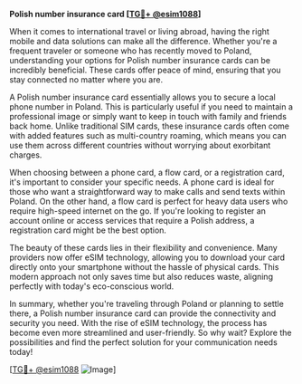 **Polish number insurance card [[TG💪+ @esim1088](https://t.me/s/esim1088)]**

When it comes to international travel or living abroad, having the right mobile and data solutions can make all the difference. Whether you're a frequent traveler or someone who has recently moved to Poland, understanding your options for Polish number insurance cards can be incredibly beneficial. These cards offer peace of mind, ensuring that you stay connected no matter where you are.

A Polish number insurance card essentially allows you to secure a local phone number in Poland. This is particularly useful if you need to maintain a professional image or simply want to keep in touch with family and friends back home. Unlike traditional SIM cards, these insurance cards often come with added features such as multi-country roaming, which means you can use them across different countries without worrying about exorbitant charges.

When choosing between a phone card, a flow card, or a registration card, it's important to consider your specific needs. A phone card is ideal for those who want a straightforward way to make calls and send texts within Poland. On the other hand, a flow card is perfect for heavy data users who require high-speed internet on the go. If you're looking to register an account online or access services that require a Polish address, a registration card might be the best option.

The beauty of these cards lies in their flexibility and convenience. Many providers now offer eSIM technology, allowing you to download your card directly onto your smartphone without the hassle of physical cards. This modern approach not only saves time but also reduces waste, aligning perfectly with today's eco-conscious world.

In summary, whether you're traveling through Poland or planning to settle there, a Polish number insurance card can provide the connectivity and security you need. With the rise of eSIM technology, the process has become even more streamlined and user-friendly. So why wait? Explore the possibilities and find the perfect solution for your communication needs today! 

[[TG💪+ @esim1088](https://t.me/s/esim1088) ![Image](https://i.postimg.cc/Y0z9fWf4/image.png)]